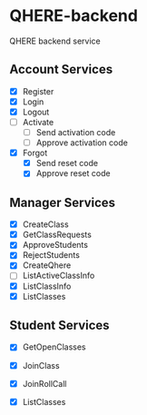 # QHERE-backend

QHERE backend service

## Account Services

* [x] Register
* [x] Login
* [x] Logout
* [ ] Activate
  * [ ] Send activation code
  * [ ] Approve activation code
* [x] Forgot
  * [x] Send reset code
  * [x] Approve reset code
  
## Manager Services

* [x] CreateClass
* [x] GetClassRequests
* [x] ApproveStudents
* [x] RejectStudents
* [x] CreateQhere
* [ ] ListActiveClassInfo
* [x] ListClassInfo
* [x] ListClasses

## Student Services

* [x] GetOpenClasses
* [x] JoinClass
* [x] JoinRollCall
* [x] ListClasses





